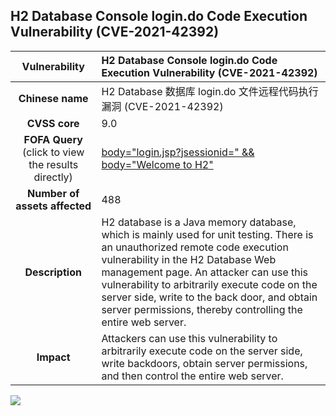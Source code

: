 ## H2 Database Console login.do Code Execution Vulnerability (CVE-2021-42392)

|   **Vulnerability**  | **H2 Database Console login.do Code Execution Vulnerability (CVE-2021-42392)**  |
| :----:   | :-----|
|  **Chinese name**  | H2 Database 数据库 login.do 文件远程代码执行漏洞 (CVE-2021-42392) |
| **CVSS core**  | 9.0 |
| **FOFA Query**  (click to view the results directly)| [body="login.jsp?jsessionid=" && body="Welcome to H2"](https://fofa.info/result?qbase64=Ym9keT0ibG9naW4uanNwP2pzZXNzaW9uaWQ9IiAmJiBib2R5PSJXZWxjb21lIHRvIEgyIg%3D%3D) |
| **Number of assets affected**  | 488 |
| **Description**  | H2 database is a Java memory database, which is mainly used for unit testing. There is an unauthorized remote code execution vulnerability in the H2 Database Web management page. An attacker can use this vulnerability to arbitrarily execute code on the server side, write to the back door, and obtain server permissions, thereby controlling the entire web server. |
| **Impact** | Attackers can use this vulnerability to arbitrarily execute code on the server side, write backdoors, obtain server permissions, and then control the entire web server. |

![](https://s3.bmp.ovh/imgs/2023/04/07/0a5df04ffd240ed7.gif)
